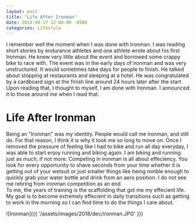 ```yaml
---
layout: post
title: "Life After Ironman"
date: 2018-08-17 12:00:00 -0500
categories: Lifestyle
---
```

    
I remember well the moment when I was done with Ironman.
I was reading short stories by endurance athletes and one athlete wrote about his first Ironman.
He knew very little about the event and borrowed some crappy bike to race with.
The event was in the early days of ironman and was very unstructured. 
It would sometimes take days for people to finish.
He talked about stopping at restaurants and sleeping at a hotel.
He was congratulated by a cardboard sign at the finish line around 24 hours later after the start.
Upon reading that, I thought to myself, I am done with Ironman.
I announced it to those around me when I read that.


# Life After Ironman
Being an "Ironman" was my identity.
People would call me ironman, and still do.
For that reason, I think it is why it took me so long to move on.
Once I removed the pressure of feeling like I had to bike and run all day everyday, I was able to start enjoy running and biking again.
I am biking and running just as much, if not more.
Competing in ironman is all about effeciency.
You look for every opportunity to shave seconds from your time whether it is getting out of your wetsuit or just smaller things like being nimble enough to quickly grab your water bottle and drink from an aero position.
I do not see me retiring from ironman competition as an end.  
To me, the years of training is the scaffolding that got me my effecient life.
My goal is to become extremely effecient in daily transitions such as getting to work in the morning so I can find time to do the things I care about.


![Ironman]({{ '/assets/images/2018/dec/ironman.JPG' }})
